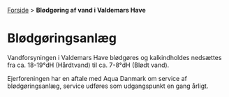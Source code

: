 [Forside](/) > **Blødgøring af vand i Valdemars Have**

# Blødgøringsanlæg

Vandforsyningen i Valdemars Have blødgøres og kalkindholdes nedsættes fra ca. 18-19°dH (Hårdtvand) til ca. 7-8°dH (Blødt vand).

Ejerforeningen har en aftale med Aqua Danmark om service af blødgøringsanlæg, service udføres som udgangspunkt en gang årligt.